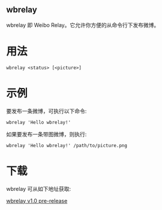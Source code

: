 wbrelay
-------

wbrelay 即 Weibo Relay。它允许你方便的从命令行下发布微博。

用法
====

    wbrelay <status> [<picture>]

示例
====

要发布一条微博，可执行以下命令:

    wbrelay 'Hello wbrelay!'

如果要发布一条带图微博，则执行:

    wbrelay 'Hello wbrelay!' /path/to/picture.png

下载
====

wbrelay 可从如下地址获取:

[wbrelay v1.0 pre-release](https://github.com/xuxiaodong/wbrelay/archive/v1.0.zip)

